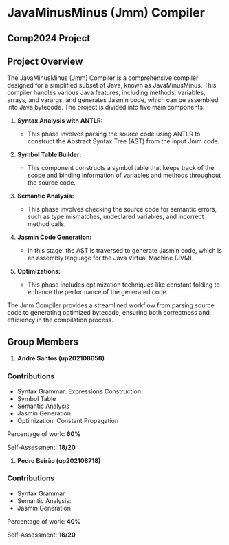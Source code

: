 # JavaMinusMinus (Jmm) Compiler
## Comp2024 Project

## Project Overview

The JavaMinusMinus (Jmm) Compiler is a comprehensive compiler designed for a simplified subset of Java, known as JavaMinusMinus. This compiler handles various Java features, including methods, variables, arrays, and varargs, and generates Jasmin code, which can be assembled into Java bytecode. The project is divided into five main components:

1. **Syntax Analysis with ANTLR:** 
   - This phase involves parsing the source code using ANTLR to construct the Abstract Syntax Tree (AST) from the input Jmm code.
   
2. **Symbol Table Builder:**
   - This component constructs a symbol table that keeps track of the scope and binding information of variables and methods throughout the source code.
   
3. **Semantic Analysis:**
   - This phase involves checking the source code for semantic errors, such as type mismatches, undeclared variables, and incorrect method calls.
   
4. **Jasmin Code Generation:**
   - In this stage, the AST is traversed to generate Jasmin code, which is an assembly language for the Java Virtual Machine (JVM).
   
5. **Optimizations:**
   - This phase includes optimization techniques like constant folding to enhance the performance of the generated code.


The Jmm Compiler provides a streamlined workflow from parsing source code to generating optimized bytecode, ensuring both correctness and efficiency in the compilation process.


## Group Members

1. **André Santos (up202108658)**

### Contributions

- Syntax Grammar: Expressions Construction
- Symbol Table
- Semantic Analysis
- Jasmin Generation
- Optimization: Constant Propagation


Percentage of work: **60%**

Self-Assessment: **18/20**

1. **Pedro Beirão (up202108718)**

### Contributions

- Syntax Grammar
- Semantic Analysis:
- Jasmin Generation


Percentage of work: **40%**

Self-Assessment: **16/20**
  
